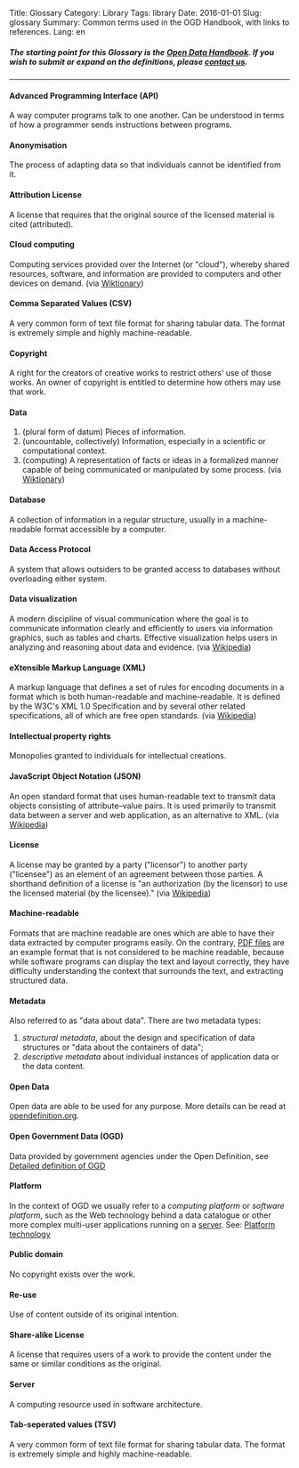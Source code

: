 Title: Glossary
Category: Library
Tags: library
Date: 2016-01-01
Slug: glossary
Summary: Common terms used in the OGD Handbook, with links to references.
Lang: en

##### The starting point for this Glossary is the [Open Data Handbook](http://opendatahandbook.org/en/glossary.html). If you wish to submit or expand on the definitions, please [contact us](/en/pages/contribute).

----

#### Advanced Programming Interface (API)

A way computer programs talk to one another. Can be understood in terms of how a programmer sends instructions between programs.

#### Anonymisation

The process of adapting data so that individuals cannot be identified from it.

#### Attribution License

A license that requires that the original source of the licensed material is cited (attributed).

#### Cloud computing

Computing services provided over the Internet (or "cloud"), whereby shared resources, software, and information are provided to computers and other devices on demand. (via [Wiktionary](http://en.wiktionary.org/wiki/cloud_computing))

#### Comma Separated Values (CSV)

A very common form of text file format for sharing tabular data. The format is extremely simple and highly machine-readable.

#### Copyright

A right for the creators of creative works to restrict others’ use of those works. An owner of copyright is entitled to determine how others may use that work.

#### Data

1. (plural form of datum) Pieces of information.
2. (uncountable, collectively) Information, especially in a scientific or computational context.
3. (computing) A representation of facts or ideas in a formalized manner capable of being communicated or manipulated by some process.
(via [Wiktionary](http://en.wiktionary.org/wiki/data))

#### Database

A collection of information in a regular structure, usually in a machine-readable format accessible by a computer.

#### Data Access Protocol

A system that allows outsiders to be granted access to databases without overloading either system.

#### Data visualization

A modern discipline of visual communication where the goal is to communicate information clearly and efficiently to users via information graphics, such as tables and charts. Effective visualization helps users in analyzing and reasoning about data and evidence. (via [Wikipedia](http://en.wikipedia.org/wiki/Data_visualization))

#### eXtensible Markup Language (XML)

A markup language that defines a set of rules for encoding documents in a format which is both human-readable and machine-readable. It is defined by the W3C's XML 1.0 Specification and by several other related specifications, all of which are free open standards. (via [Wikipedia](http://en.wikipedia.org/wiki/XML))

#### Intellectual property rights

Monopolies granted to individuals for intellectual creations.

#### JavaScript Object Notation (JSON)

An open standard format that uses human-readable text to transmit data objects consisting of attribute–value pairs. It is used primarily to transmit data between a server and web application, as an alternative to XML. (via [Wikipedia](http://en.wikipedia.org/wiki/JSON))

#### License

A license may be granted by a party ("licensor") to another party ("licensee") as an element of an agreement between those parties. A shorthand definition of a license is "an authorization (by the licensor) to use the licensed material (by the licensee)." (via [Wikipedia](http://en.wikipedia.org/wiki/License))

#### Machine-readable

Formats that are machine readable are ones which are able to have their data extracted by computer programs easily. On the contrary, [PDF files](https://en.wikipedia.org/wiki/Portable_Document_Format) are an example format that is not considered to be machine readable, because while software programs can display the text and layout correctly, they have difficulty understanding the context that surrounds the text, and extracting structured data.

#### Metadata

Also referred to as "data about data". There are two metadata types:

1. *structural metadata*, about the design and specification of data structures or "data about the containers of data";
2. *descriptive metadata* about individual instances of application data or the data content.

#### Open Data

Open data are able to be used for any purpose. More details can be read at [opendefinition.org](http://www.opendefinition.org/).

#### Open Government Data (OGD)

Data provided by government agencies under the Open Definition, see [Detailed definition of OGD](definition)

#### Platform

In the context of OGD we usually refer to a *computing platform* or *software platform*, such as the Web technology behind a data catalogue or other more complex multi-user applications running on a [server](#server). See: [Platform technology](http://en.wikipedia.org/wiki/Platform_technology)

#### Public domain

No copyright exists over the work.

#### Re-use

Use of content outside of its original intention.

#### Share-alike License

A license that requires users of a work to provide the content under the same or similar conditions as the original.

#### Server

A computing resource used in software architecture.

#### Tab-seperated values (TSV)

A very common form of text file format for sharing tabular data. The format is extremely simple and highly machine-readable.
